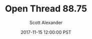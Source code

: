 ---
layout: podcast
title: "Open Thread 88.75"
author: Scott Alexander
description: https://slatestarcodex.com/2017/11/15/open-thread-88-75/
date: 2017-11-15 12:00:00 PST
length: 77573
duration: 19
guid: open-thread-88-75
---